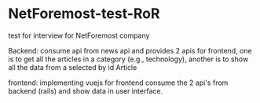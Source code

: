 # NetForemost-test-RoR
test for interview for NetForemost company 


Backend: consume api from news api and provides 2 apis for frontend,  one is to get all the articles in a category (e.g., technology), another is to show all the data from a selected by id Article 

frontend: implementing vuejs for frontend consume the 2 api's from backend (rails) and show data in user interface.